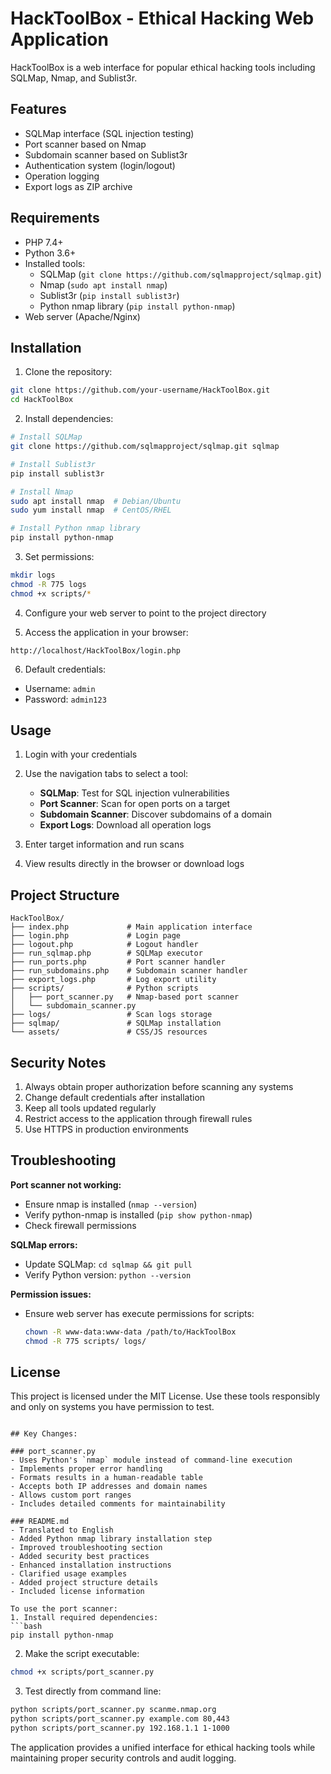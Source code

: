 # HackToolBox - Ethical Hacking Web Application

HackToolBox is a web interface for popular ethical hacking tools including SQLMap, Nmap, and Sublist3r.

## Features

- SQLMap interface (SQL injection testing)
- Port scanner based on Nmap
- Subdomain scanner based on Sublist3r
- Authentication system (login/logout)
- Operation logging
- Export logs as ZIP archive

## Requirements

- PHP 7.4+
- Python 3.6+
- Installed tools:
  - SQLMap (`git clone https://github.com/sqlmapproject/sqlmap.git`)
  - Nmap (`sudo apt install nmap`)
  - Sublist3r (`pip install sublist3r`)
  - Python nmap library (`pip install python-nmap`)
- Web server (Apache/Nginx)

## Installation

1. Clone the repository:
```bash
git clone https://github.com/your-username/HackToolBox.git
cd HackToolBox
```

2. Install dependencies:
```bash
# Install SQLMap
git clone https://github.com/sqlmapproject/sqlmap.git sqlmap

# Install Sublist3r
pip install sublist3r

# Install Nmap
sudo apt install nmap  # Debian/Ubuntu
sudo yum install nmap  # CentOS/RHEL

# Install Python nmap library
pip install python-nmap
```

3. Set permissions:
```bash
mkdir logs
chmod -R 775 logs
chmod +x scripts/*
```

4. Configure your web server to point to the project directory

5. Access the application in your browser:
```
http://localhost/HackToolBox/login.php
```

6. Default credentials:
- Username: `admin`
- Password: `admin123`

## Usage

1. Login with your credentials
2. Use the navigation tabs to select a tool:
   - **SQLMap**: Test for SQL injection vulnerabilities
   - **Port Scanner**: Scan for open ports on a target
   - **Subdomain Scanner**: Discover subdomains of a domain
   - **Export Logs**: Download all operation logs

3. Enter target information and run scans
4. View results directly in the browser or download logs

## Project Structure

```
HackToolBox/
├── index.php             # Main application interface
├── login.php             # Login page
├── logout.php            # Logout handler
├── run_sqlmap.php        # SQLMap executor
├── run_ports.php         # Port scanner handler
├── run_subdomains.php    # Subdomain scanner handler
├── export_logs.php       # Log export utility
├── scripts/              # Python scripts
│   ├── port_scanner.py   # Nmap-based port scanner
│   └── subdomain_scanner.py
├── logs/                 # Scan logs storage
├── sqlmap/               # SQLMap installation
└── assets/               # CSS/JS resources
```

## Security Notes

1. Always obtain proper authorization before scanning any systems
2. Change default credentials after installation
3. Keep all tools updated regularly
4. Restrict access to the application through firewall rules
5. Use HTTPS in production environments

## Troubleshooting

**Port scanner not working:**
- Ensure nmap is installed (`nmap --version`)
- Verify python-nmap is installed (`pip show python-nmap`)
- Check firewall permissions

**SQLMap errors:**
- Update SQLMap: `cd sqlmap && git pull`
- Verify Python version: `python --version`

**Permission issues:**
- Ensure web server has execute permissions for scripts:
  ```bash
  chown -R www-data:www-data /path/to/HackToolBox
  chmod -R 775 scripts/ logs/
  ```

## License

This project is licensed under the MIT License. Use these tools responsibly and only on systems you have permission to test.
```

## Key Changes:

### port_scanner.py
- Uses Python's `nmap` module instead of command-line execution
- Implements proper error handling
- Formats results in a human-readable table
- Accepts both IP addresses and domain names
- Allows custom port ranges
- Includes detailed comments for maintainability

### README.md
- Translated to English
- Added Python nmap library installation step
- Improved troubleshooting section
- Added security best practices
- Enhanced installation instructions
- Clarified usage examples
- Added project structure details
- Included license information

To use the port scanner:
1. Install required dependencies:
```bash
pip install python-nmap
```

2. Make the script executable:
```bash
chmod +x scripts/port_scanner.py
```

3. Test directly from command line:
```bash
python scripts/port_scanner.py scanme.nmap.org
python scripts/port_scanner.py example.com 80,443
python scripts/port_scanner.py 192.168.1.1 1-1000
```

The application provides a unified interface for ethical hacking tools while maintaining proper security controls and audit logging.
